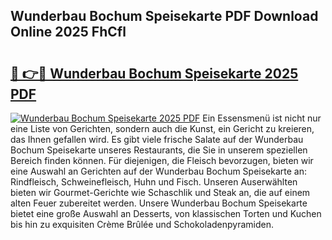 ## Wunderbau Bochum Speisekarte PDF Download Online 2025 FhCfl

# <h2><a href="http://gc71m3o.nevu.top/?p=Wunderbau+Bochum+Speisekarte">🔗 👉🔴 Wunderbau Bochum Speisekarte 2025 PDF</a></h2>

[![Wunderbau Bochum Speisekarte 2025 PDF](https://i.imgur.com/dBaPXMq.png)](http://gc71m3o.nevu.top/?p=Wunderbau+Bochum+Speisekarte)
Ein Essensmenü ist nicht nur eine Liste von Gerichten, sondern auch die Kunst, ein Gericht zu kreieren, das Ihnen gefallen wird. Es gibt viele frische Salate auf der Wunderbau Bochum Speisekarte unseres Restaurants, die Sie in unserem speziellen Bereich finden können. Für diejenigen, die Fleisch bevorzugen, bieten wir eine Auswahl an Gerichten auf der Wunderbau Bochum Speisekarte an: Rindfleisch, Schweinefleisch, Huhn und Fisch. Unseren Auserwählten bieten wir Gourmet-Gerichte wie Schaschlik und Steak an, die auf einem alten Feuer zubereitet werden. Unsere Wunderbau Bochum Speisekarte bietet eine große Auswahl an Desserts, von klassischen Torten und Kuchen bis hin zu exquisiten Crème Brûlée und Schokoladenpyramiden.
